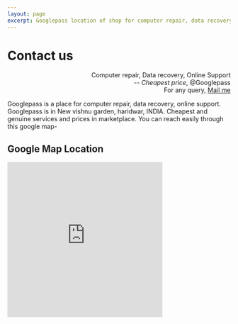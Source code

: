```yaml
---
layout: page
excerpt: Googlepass location of shop for computer repair, data recovery, online support.
---
```


# Contact us

<p class="message" align="right">
  Computer repair, Data recovery, Online Support<br>
  -- <i>Cheapest price</i>, @Googlepass<br>
  For any query, <a href="mailto:{{site.author.email}}">Mail me</a>
</p>

Googlepass is a place for computer repair, data recovery, online support. Googlepass is in New vishnu garden, haridwar, INDIA. Cheapest and genuine services and prices in marketplace. You can reach easily through this google map-<br>

<h2>Google Map Location</h2>

<iframe src="https://www.google.com/maps/embed?pb=!1m18!1m12!1m3!1d3458.1064352321505!2d78.12959931511215!3d29.918837881928244!2m3!1f0!2f0!3f0!3m2!1i1024!2i768!4f13.1!3m3!1m2!1s0x39094640f0ac7da3%3A0x9504c39849b6199!2sGooglepass!5e0!3m2!1sen!2sin!4v1579608912977!5m2!1sen!2sin" width="350" height="350" frameborder="0" style="border:0;" allowfullscreen=""></iframe>
